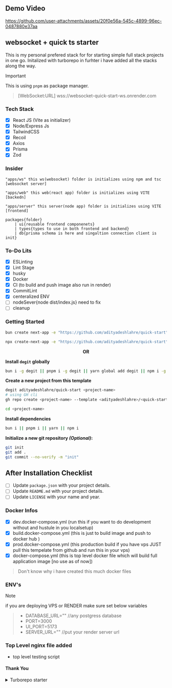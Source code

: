 ## Demo Video

https://github.com/user-attachments/assets/20f0e56a-545c-4899-96ec-0487880e37aa

## websocket + quick ts starter

This is my personal prefered stack for for starting simple full stack projects in one go. Initalized with turborepo in furhter i have added all the stacks along the way.

> [!IMPORTANT]  
> This is using `pnpm` as package manager.

> [WebSocket:URL]
> wss://websocket-quick-start-ws.onrender.com

### Tech Stack

- [x] React JS (Vite as initializer)
- [x] Node/Express Js
- [x] TailwindCSS
- [x] Recoil
- [x] Axios
- [x] Prisma
- [x] Zod

### Insider

```
"apps/ws" this ws(websocket) folder is initializes using npm and tsc [websocket server]
```

```
"apps/web" this web(react app) folder is initializes using VITE [backedn]
```

```
"apps/server" this server(node app) folder is initializes using VITE [frontend]
```

```
packages{folder}
    | ui{reusable frontend componenets}
    | types{types to use in both frontend and backend}
    | db{prisma schema is here and singaltion connection client is init}
```

### To-Do Lits

- [x] ESLinting
- [x] Lint Stage
- [x] husky
- [x] Docker
- [x] CI (to build and push image also run in render)
- [x] CommitLint
- [x] centeralized ENV
- [ ] nodeSever{node dist/index.js} need to fix
- [ ] cleanup

### Getting Started

```bash
bun create next-app -e "https://github.com/adityadeshlahre/quick-start" <project-name>

npx create-next-app -e "https://github.com/adityadeshlahre/quick-start" <project-name>
```

<p align="center" style="font-weight: bold;">OR</p>

**Install `degit` globally**

```bash
bun i -g degit || pnpm i -g degit || yarn global add degit || npm i -g degit
```

**Create a new project from this template**

```bash
degit adityadeshlahre/quick-start <project-name>
# using GH cli
gh repo create <project-name> --template <adityadeshlahre>/<quick-start> --public

cd <project-name>
```

**Install dependencies**

```bash
bun i || pnpm i || yarn || npm i
```

**Initialize a new git repository _(Optional)_:**

```bash
git init
git add .
git commit --no-verify -m "init"
```

## After Installation Checklist

- [ ] Update `package.json` with your project details.
- [ ] Update `README.md` with your project details.
- [ ] Update `LICENSE` with your name and year.

### Docker Infos

- [x] dev.docker-compose.yml (run this if you want to do development without and hustule in you localsetup)
- [x] build.docker-compose.yml (this is just to build image and push to docker hub )
- [x] prod.docker-compose.yml (this production build if you have vps JUST pull this tempelate from github and run this in your vps)
- [x] docker-compose.yml (this is top level docker file which will build full application image [no use as of now])

> Don't know why i have created this much docker files

### ENV's

> [!NOTE]  
> if you are deploying VPS or RENDER make sure set below variables

> - DATABASE_URL="" //any postgress database
> - PORT=3000
> - UI_PORT=5173
> - SERVER_URL="" //put your render server url

### Top Level nginx file added

- top level testing script

#### Thank You

<details>

<summary>Turborepo starter</summary>

````markdown
This is an official starter Turborepo.

## Using this example

Run the following command:

```sh
npx create-turbo@latest
```

## What's inside?

This Turborepo includes the following packages/apps:

### Apps and Packages

- `docs`: a [Next.js](https://nextjs.org/) app
- `web`: another [Next.js](https://nextjs.org/) app
- `@repo/ui`: a stub React component library shared by both `web` and `docs` applications
- `@repo/eslint-config`: `eslint` configurations (includes `eslint-config-next` and `eslint-config-prettier`)
- `@repo/typescript-config`: `tsconfig.json`s used throughout the monorepo

Each package/app is 100% [TypeScript](https://www.typescriptlang.org/).

### Utilities

This Turborepo has some additional tools already setup for you:

- [TypeScript](https://www.typescriptlang.org/) for static type checking
- [ESLint](https://eslint.org/) for code linting
- [Prettier](https://prettier.io) for code formatting

### Build

To build all apps and packages, run the following command:

```
cd my-turborepo
pnpm build
```

### Develop

To develop all apps and packages, run the following command:

```
cd my-turborepo
pnpm dev
```

### Remote Caching

Turborepo can use a technique known as [Remote Caching](https://turbo.build/repo/docs/core-concepts/remote-caching) to share cache artifacts across machines, enabling you to share build caches with your team and CI/CD pipelines.

By default, Turborepo will cache locally. To enable Remote Caching you will need an account with Vercel. If you don't have an account you can [create one](https://vercel.com/signup), then enter the following commands:

```
cd my-turborepo
npx turbo login
```

This will authenticate the Turborepo CLI with your [Vercel account](https://vercel.com/docs/concepts/personal-accounts/overview).

Next, you can link your Turborepo to your Remote Cache by running the following command from the root of your Turborepo:

```
npx turbo link
```

## Useful Links

Learn more about the power of Turborepo:

- [Tasks](https://turbo.build/repo/docs/core-concepts/monorepos/running-tasks)
- [Caching](https://turbo.build/repo/docs/core-concepts/caching)
- [Remote Caching](https://turbo.build/repo/docs/core-concepts/remote-caching)
- [Filtering](https://turbo.build/repo/docs/core-concepts/monorepos/filtering)
- [Configuration Options](https://turbo.build/repo/docs/reference/configuration)
- [CLI Usage](https://turbo.build/repo/docs/reference/command-line-reference)
````

</details>
